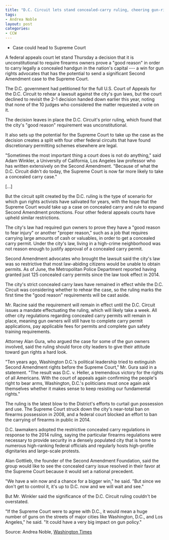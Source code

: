 ```yaml
---
title: "D.C. Circuit lets stand concealed-carry ruling, cheering gun-rights activists"
tags:
- Andrea Noble
layout: post
categories:
- CCW
---
```


- Case could head to Supreme Court

A federal appeals court let stand Thursday a decision that it is unconstitutional to require firearms owners prove a "good reason" in order to carry legally a concealed handgun in the nation's capital --- a win for gun rights advocates that has the potential to send a significant Second Amendment case to the Supreme Court.

The D.C. government had petitioned for the full U.S. Court of Appeals for the D.C. Circuit to rehear a lawsuit against the city's gun laws, but the court declined to revisit the 2-1 decision handed down earlier this year, noting that none of the 10 judges who considered the matter requested a vote on it.

The decision leaves in place the D.C. Circuit's prior ruling, which found that the city's "good reason" requirement was unconstitutional.

It also sets up the potential for the Supreme Court to take up the case as the decision creates a split with four other federal circuits that have found discretionary permitting schemes elsewhere are legal.

"Sometimes the most important thing a court does is not do anything," said Adam Winkler, a University of California, Los Angeles law professor who has written extensively on the Second Amendment. "Because of what the D.C. Circuit didn't do today, the Supreme Court is now far more likely to take a concealed carry case."

\[...\]

But the circuit split created by the D.C. ruling is the type of scenario for which gun rights activists have salivated for years, with the hope that the Supreme Court would take up a case on concealed carry and rule to expand Second Amendment protections. Four other federal appeals courts have upheld similar restrictions.

The city's law had required gun owners to prove they have a "good reason to fear injury" or another "proper reason," such as a job that requires carrying large amounts of cash or valuables, in order to get a concealed carry permit. Under the city's law, living in a high-crime neighborhood was not reason enough to justify approval of a concealed carry permit.

Second Amendment advocates who brought the lawsuit said the city's law was so restrictive that most law-abiding citizens would be unable to obtain permits. As of June, the Metropolitan Police Department reported having granted just 125 concealed carry permits since the law took effect in 2014.

The city's strict concealed carry laws have remained in effect while the D.C. Circuit was considering whether to rehear the case, so the ruling marks the first time the "good reason" requirements will be cast aside.

Mr. Racine said the requirement will remain in effect until the D.C. Circuit issues a mandate effectuating the ruling, which will likely take a week. All other city regulations regarding concealed carry permits will remain in place, meaning gun owners will still have to complete carry permit applications, pay applicable fees for permits and complete gun safety training requirements.

Attorney Alan Gura, who argued the case for some of the gun owners involved, said the ruling should force city leaders to give their attitude toward gun rights a hard look.

"Ten years ago, Washington D.C.'s political leadership tried to extinguish Second Amendment rights before the Supreme Court," Mr. Gura said in a statement. "The result was D.C. v. Heller, a tremendous victory for the rights of all Americans. With the court of appeals again confirming the people's right to bear arms, Washington, D.C.'s politicians must once again ask themselves whether it makes sense to keep resisting our fundamental rights."

The ruling is the latest blow to the District's efforts to curtail gun possession and use. The Supreme Court struck down the city's near-total ban on firearms possession in 2008, and a federal court blocked an effort to ban the carrying of firearms in public in 2014.

D.C. lawmakers adopted the restrictive concealed carry regulations in response to the 2014 ruling, saying the particular firearms regulations were necessary to provide security in a densely populated city that is home to numerous high-ranking federal officials and regularly hosts high-profile dignitaries and large-scale protests.

Alan Gottlieb, the founder of the Second Amendment Foundation, said the group would like to see the concealed carry issue resolved in their favor at the Supreme Court because it would set a national precedent.

"We have a win now and a chance for a bigger win," he said. "But since we don't get to control it, it's up to D.C. now and we will wait and see."

But Mr. Winkler said the significance of the D.C. Circuit ruling couldn't be overstated.

"If the Supreme Court were to agree with D.C., it would mean a huge number of guns on the streets of major cities like Washington, D.C., and Los Angeles," he said. "It could have a very big impact on gun policy."

Source: Andrea Noble, [Washington Times](https://www.washingtontimes.com/news/2017/sep/28/dc-circuit-court-appeals-lets-stand-gun-ruling-che/)
